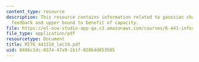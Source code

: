 ```yaml
---
content_type: resource
description: This resource contains information related to gaussian channels with
  feedback and upper bound to benefit of capacity.
file: https://ol-ocw-studio-app-qa.s3.amazonaws.com/courses/6-441-information-theory-spring-2010/8486c1dc857447a91b1f0286dd853505_MIT6_441S10_lec19.pdf
file_type: application/pdf
resourcetype: Document
title: MIT6_441S10_lec19.pdf
uid: 8486c1dc-8574-47a9-1b1f-0286dd853505
---
```

